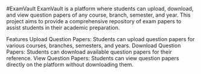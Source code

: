 #ExamVault
ExamVault is a platform where students can upload, download, and view question papers of any course, branch, semester, and year. This project aims to provide a comprehensive repository of exam papers to assist students in their academic preparation.

Features
Upload Question Papers: Students can upload question papers for various courses, branches, semesters, and years.
Download Question Papers: Students can download available question papers for their reference.
View Question Papers: Students can view question papers directly on the platform without downloading them.
